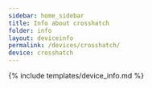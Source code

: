 ```yaml
---
sidebar: home_sidebar
title: Info about crosshatch
folder: info
layout: deviceinfo
permalink: /devices/crosshatch/
device: crosshatch
---
```

{% include templates/device_info.md %}
